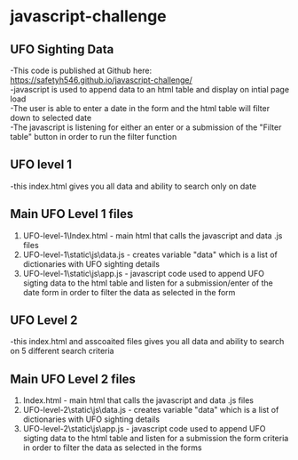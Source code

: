 # javascript-challenge

## UFO Sighting Data
-This code is published at Github here: https://safetyh546.github.io/javascript-challenge/<br />
-javascript is used to append data to an html table and display on intial page load<br />
-The user is able to enter a date in the form and the html table will filter down to selected date<br />
-The javascript is listening for either an enter or a submission of the "Filter table" button in order to run the filter function<br />

## UFO level 1
-this index.html gives you all data and ability to search only on date

## Main UFO Level 1 files
1) UFO-level-1\Index.html - main html that calls the javascript and data .js files<br />
2) UFO-level-1\static\js\data.js  - creates variable "data" which is a list of dictionaries with UFO sighting details<br />
3) UFO-level-1\static\js\app.js - javascript code used to append UFO sigting data to the html table and listen for a submission/enter of the date form in order to filter the data as selected in the form<br />

## UFO Level 2
-this index.html and asscoaited files gives you all data and ability to search on 5 different search criteria

## Main UFO Level 2 files
1) Index.html - main html that calls the javascript and data .js files<br />
2) UFO-level-2\static\js\data.js  - creates variable "data" which is a list of dictionaries with UFO sighting details<br />
3) UFO-level-2\static\js\app.js - javascript code used to append UFO sigting data to the html table and listen for a submission the form criteria in order to filter the data as selected in the forms<br />
